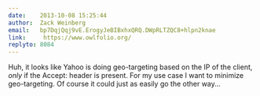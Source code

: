 ```yaml
---
date:    2013-10-08 15:25:44
author:  Zack Weinberg
email:   bp7DqjQqj9vE.ErogyJeBIBxhxQRQ.DWpRLTZQC8+hlpn2knae
link:     https://www.owlfolio.org/
replyto: 8084
---
```


Huh, it looks like Yahoo is doing geo-targeting based on the IP of the
client, _only_ if the Accept: header is present.  For my use case I
want to minimize geo-targeting.  Of course it could just as easily go
the other way...
